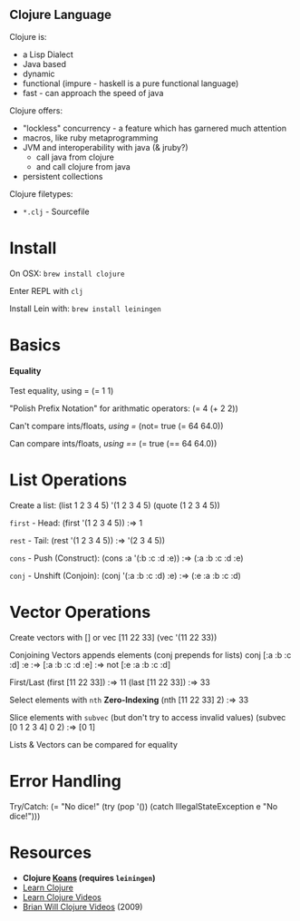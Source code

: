 Clojure Language
----------------

Clojure is:
- a Lisp Dialect
- Java based
- dynamic
- functional (impure - haskell is a pure functional language)
- fast - can approach the speed of java

Clojure offers:
- "lockless" concurrency - a feature which has garnered much attention
- macros, like ruby metaprogramming
- JVM and interoperability with java (& jruby?)
  - call java from clojure
  - and call clojure from java
- persistent collections

Clojure filetypes:
- `*.clj` - Sourcefile

Install
=======

On OSX: `brew install clojure`

Enter REPL with `clj`

Install Lein with: `brew install leiningen`

Basics
======

#### Equality

Test equality, using =
    (= 1 1)

"Polish Prefix Notation" for arithmatic operators:
    (= 4 (+ 2 2))

Can't compare ints/floats, *using =*
    (not= true (= 64 64.0))

Can compare ints/floats, *using ==*
    (= true (== 64 64.0))

List Operations
===============

Create a list:
    (list 1 2 3 4 5)
    '(1 2 3 4 5)
    (quote (1 2 3 4 5))

`first` - Head:
    (first '(1 2 3 4 5))
    :=> 1

`rest` - Tail:
    (rest '(1 2 3 4 5))
    :=> '(2 3 4 5))

`cons` - Push (Construct):
    (cons :a '(:b :c :d :e))
    :=> (:a :b :c :d :e)

`conj` - Unshift (Conjoin):
    (conj '(:a :b :c :d) :e)
    :=> (:e :a :b :c :d)

Vector Operations
=================

Create vectors with [] or vec
    [11 22 33]
    (vec '(11 22 33))

Conjoining Vectors appends elements (conj prepends for lists)
    conj [:a :b :c :d] :e
    :=> [:a :b :c :d :e] :=> not [:e :a :b :c :d]

First/Last
    (first [11 22 33])
    :=> 11
    (last [11 22 33])
    :=> 33

Select elements with `nth` **Zero-Indexing**
    (nth [11 22 33] 2)
    :=> 33

Slice elements with `subvec` (but don't try to access invalid values)
    (subvec [0 1 2 3 4] 0 2)
    :=> [0 1]

Lists & Vectors can be compared for equality

Error Handling
==============

Try/Catch:
    (= "No dice!" (try
      (pop '())
      (catch IllegalStateException e
        "No dice!")))

Resources
=========

- **Clojure [Koans](https://github.com/functional-koans/clojure-koans) (requires `leiningen`)**
- [Learn Clojure](http://learn-clojure.com/)
- [Learn Clojure Videos](http://learn-clojure.com/closure_videos.html)
- [Brian Will Clojure Videos](http://www.youtube.com/watch?v=Aoeav_T1ARU&list=PLAC43CFB134E85266) (2009)
